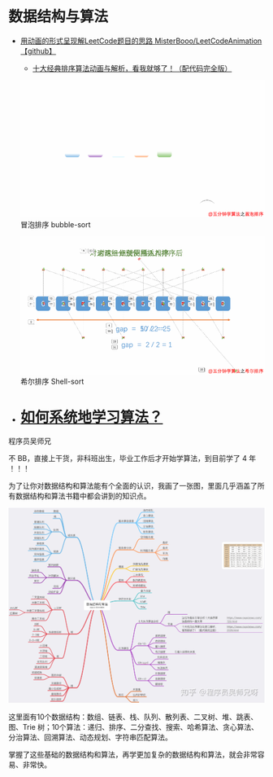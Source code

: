 # 数据结构与算法

- [用动画的形式呈现解LeetCode题目的思路 MisterBooo/LeetCodeAnimation 【github】](https://github.com/MisterBooo/LeetCodeAnimation)
    - [	十大经典排序算法动画与解析，看我就够了！（配代码完全版）](https://mp.weixin.qq.com/s/vn3KiV-ez79FmbZ36SX9lg)
    
    ![bubble-sort.gif](./img/data-and-algorithm/bubble-sort.gif)
    冒泡排序 bubble-sort

    ![Shell-sort.gif](./img/data-and-algorithm/Shell-sort.gif)
    希尔排序 Shell-sort

- # [如何系统地学习算法？](https://www.zhihu.com/question/20588261/answer/926157817)
程序员吴师兄

不 BB，直接上干货，非科班出生，毕业工作后才开始学算法，到目前学了 4 年 ！！！

为了让你对数据结构和算法能有个全面的认识，我画了一张图，里面几乎涵盖了所有数据结构和算法书籍中都会讲到的知识点。

![Data-Structures-and-Algorithms.jpg](./img/data-and-algorithm/Data-Structures-and-Algorithms.jpg)

这里面有10个数据结构：数组、链表、栈、队列、散列表、二叉树、堆、跳表、图、Trie 树；10个算法：递归、排序、二分查找、搜索、哈希算法、贪心算法、分治算法、回溯算法、动态规划、字符串匹配算法。

掌握了这些基础的数据结构和算法，再学更加复杂的数据结构和算法，就会非常容易、非常快。
